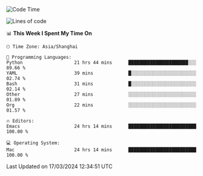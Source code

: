 <!--START_SECTION:waka-->
![Code Time](http://img.shields.io/badge/Code%20Time-1%2C854%20hrs%2014%20mins-blue)

![Lines of code](https://img.shields.io/badge/From%20Hello%20World%20I%27ve%20Written-291.6%20thousand%20lines%20of%20code-blue)

📊 **This Week I Spent My Time On** 

```text
🕑︎ Time Zone: Asia/Shanghai

💬 Programming Languages: 
Python                   21 hrs 44 mins      ██████████████████████░░░   89.66 % 
YAML                     39 mins             █░░░░░░░░░░░░░░░░░░░░░░░░   02.74 % 
Bash                     31 mins             █░░░░░░░░░░░░░░░░░░░░░░░░   02.14 % 
Other                    27 mins             ░░░░░░░░░░░░░░░░░░░░░░░░░   01.89 % 
Org                      22 mins             ░░░░░░░░░░░░░░░░░░░░░░░░░   01.57 % 

🔥 Editors: 
Emacs                    24 hrs 14 mins      █████████████████████████   100.00 % 

💻 Operating System: 
Mac                      24 hrs 14 mins      █████████████████████████   100.00 % 
```


 Last Updated on 17/03/2024 12:34:51 UTC
<!--END_SECTION:waka-->
